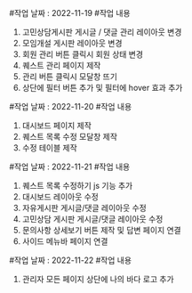 #작업 날짜 : 2022-11-19
#작업 내용
1. 고민상담게시판 게시글 / 댓글 관리 레이아웃 변경
2. 모임개설 게시판 레이아웃 변경
3. 회원 관리 버튼 클릭시 회원 상태 변경
4.    퀘스트 관리 페이지 제작
5.    관리 버튼 클릭시 모달창 뜨기
6.    상단에 필터 버튼 추가 및 필터에 hover 효과 추가

#작업 날짜 : 2022-11-20
#작업 내용
1. 대시보드 페이지 제작
2. 퀘스트 목록 수정 모달창 제작
3. 수정 테이블 제작

#작업 날짜 : 2022-11-21
#작업 내용
1. 퀘스트 목록 수정하기 js 기능 추가
2. 대시보드 레이아웃 수정
3. 자유게시판 게시글/댓글 레이아웃 수정
4. 고민상담 게시판 게시글/댓글 레이아웃 수정
5. 문의사항 상세보기 버튼 제작 및 답변 페이지 연결
6. 사이드 메뉴바 페이지 연결

#작업 날짜 : 2022-11-22
#작업 내용
1. 관리자 모든 페이지 상단에 나의 바다 로고 추가 